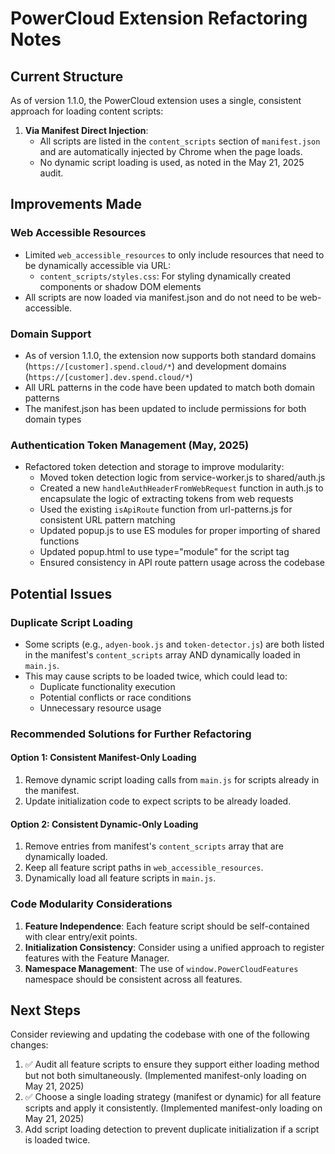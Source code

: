 # PowerCloud Extension Refactoring Notes

## Current Structure

As of version 1.1.0, the PowerCloud extension uses a single, consistent approach for loading content scripts:

1. **Via Manifest Direct Injection**:
   - All scripts are listed in the `content_scripts` section of `manifest.json` and are automatically injected by Chrome when the page loads.
   - No dynamic script loading is used, as noted in the May 21, 2025 audit.

## Improvements Made

### Web Accessible Resources
- Limited `web_accessible_resources` to only include resources that need to be dynamically accessible via URL:
  - `content_scripts/styles.css`: For styling dynamically created components or shadow DOM elements
- All scripts are now loaded via manifest.json and do not need to be web-accessible.

### Domain Support
- As of version 1.1.0, the extension now supports both standard domains (`https://[customer].spend.cloud/*`) and development domains (`https://[customer].dev.spend.cloud/*`)
- All URL patterns in the code have been updated to match both domain patterns
- The manifest.json has been updated to include permissions for both domain types

### Authentication Token Management (May, 2025)
- Refactored token detection and storage to improve modularity:
  - Moved token detection logic from service-worker.js to shared/auth.js
  - Created a new `handleAuthHeaderFromWebRequest` function in auth.js to encapsulate the logic of extracting tokens from web requests
  - Used the existing `isApiRoute` function from url-patterns.js for consistent URL pattern matching
  - Updated popup.js to use ES modules for proper importing of shared functions
  - Updated popup.html to use type="module" for the script tag
  - Ensured consistency in API route pattern usage across the codebase

## Potential Issues

### Duplicate Script Loading
- Some scripts (e.g., `adyen-book.js` and `token-detector.js`) are both listed in the manifest's `content_scripts` array AND dynamically loaded in `main.js`.
- This may cause scripts to be loaded twice, which could lead to:
  - Duplicate functionality execution
  - Potential conflicts or race conditions
  - Unnecessary resource usage

### Recommended Solutions for Further Refactoring

#### Option 1: Consistent Manifest-Only Loading
1. Remove dynamic script loading calls from `main.js` for scripts already in the manifest.
2. Update initialization code to expect scripts to be already loaded.

#### Option 2: Consistent Dynamic-Only Loading
1. Remove entries from manifest's `content_scripts` array that are dynamically loaded.
2. Keep all feature script paths in `web_accessible_resources`.
3. Dynamically load all feature scripts in `main.js`.

### Code Modularity Considerations

1. **Feature Independence**: Each feature script should be self-contained with clear entry/exit points.
2. **Initialization Consistency**: Consider using a unified approach to register features with the Feature Manager.
3. **Namespace Management**: The use of `window.PowerCloudFeatures` namespace should be consistent across all features.

## Next Steps

Consider reviewing and updating the codebase with one of the following changes:

1. ✅ Audit all feature scripts to ensure they support either loading method but not both simultaneously. (Implemented manifest-only loading on May 21, 2025)
2. ✅ Choose a single loading strategy (manifest or dynamic) for all feature scripts and apply it consistently. (Implemented manifest-only loading on May 21, 2025)
3. Add script loading detection to prevent duplicate initialization if a script is loaded twice.